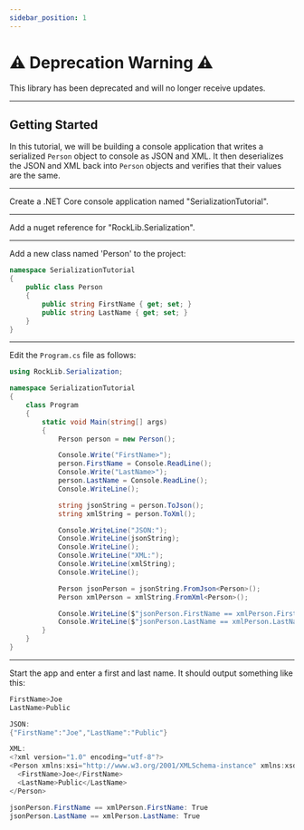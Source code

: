 ```yaml
---
sidebar_position: 1
---
```


# :warning: Deprecation Warning :warning:

This library has been deprecated and will no longer receive updates.

---

## Getting Started

In this tutorial, we will be building a console application that writes a serialized `Person` object to console as JSON and XML. It then deserializes the JSON and XML back into `Person` objects and verifies that their values are the same.

---

Create a .NET Core console application named "SerializationTutorial".

---

Add a nuget reference for "RockLib.Serialization".

---

Add a new class named 'Person' to the project:

```csharp
namespace SerializationTutorial
{
    public class Person
    {
        public string FirstName { get; set; }
        public string LastName { get; set; }
    }
}
```

---

Edit the `Program.cs` file as follows:

```csharp
using RockLib.Serialization;

namespace SerializationTutorial
{
    class Program
    {
        static void Main(string[] args)
        {
            Person person = new Person();

            Console.Write("FirstName>");
            person.FirstName = Console.ReadLine();
            Console.Write("LastName>");
            person.LastName = Console.ReadLine();
            Console.WriteLine();

            string jsonString = person.ToJson();
            string xmlString = person.ToXml();

            Console.WriteLine("JSON:");
            Console.WriteLine(jsonString);
            Console.WriteLine();
            Console.WriteLine("XML:");
            Console.WriteLine(xmlString);
            Console.WriteLine();

            Person jsonPerson = jsonString.FromJson<Person>();
            Person xmlPerson = xmlString.FromXml<Person>();

            Console.WriteLine($"jsonPerson.FirstName == xmlPerson.FirstName: {jsonPerson.FirstName == xmlPerson.FirstName}");
            Console.WriteLine($"jsonPerson.LastName == xmlPerson.LastName: {jsonPerson.LastName == xmlPerson.LastName}");
        }
    }
}
```

---

Start the app and enter a first and last name. It should output something like this:

```powershell
FirstName>Joe
LastName>Public

JSON:
{"FirstName":"Joe","LastName":"Public"}

XML:
<?xml version="1.0" encoding="utf-8"?>
<Person xmlns:xsi="http://www.w3.org/2001/XMLSchema-instance" xmlns:xsd="http://www.w3.org/2001/XMLSchema">
  <FirstName>Joe</FirstName>
  <LastName>Public</LastName>
</Person>

jsonPerson.FirstName == xmlPerson.FirstName: True
jsonPerson.LastName == xmlPerson.LastName: True
```
